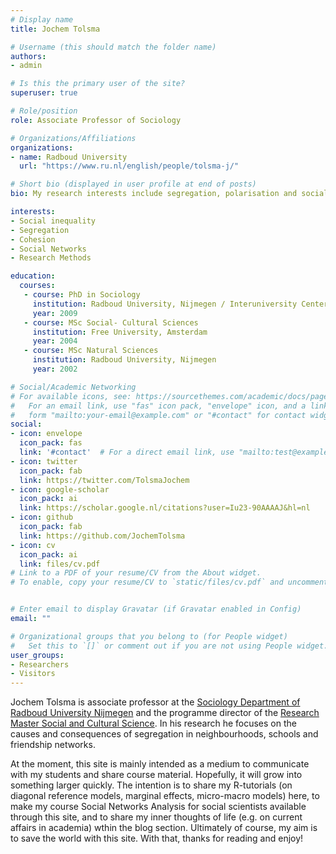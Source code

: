 ```yaml
---
# Display name
title: Jochem Tolsma

# Username (this should match the folder name)
authors:
- admin

# Is this the primary user of the site?
superuser: true

# Role/position
role: Associate Professor of Sociology

# Organizations/Affiliations
organizations:
- name: Radboud University
  url: "https://www.ru.nl/english/people/tolsma-j/"

# Short bio (displayed in user profile at end of posts)
bio: My research interests include segregation, polarisation and social inequality.

interests:
- Social inequality
- Segregation
- Cohesion
- Social Networks
- Research Methods

education:
  courses:
   - course: PhD in Sociology
     institution: Radboud University, Nijmegen / Interuniversity Center for Social Science Theory and Methodology
     year: 2009
   - course: MSc Social- Cultural Sciences 
     institution: Free University, Amsterdam
     year: 2004
   - course: MSc Natural Sciences 
     institution: Radboud University, Nijmegen
     year: 2002

# Social/Academic Networking
# For available icons, see: https://sourcethemes.com/academic/docs/page-builder/#icons
#   For an email link, use "fas" icon pack, "envelope" icon, and a link in the
#   form "mailto:your-email@example.com" or "#contact" for contact widget.
social:
- icon: envelope
  icon_pack: fas
  link: '#contact'  # For a direct email link, use "mailto:test@example.org".
- icon: twitter
  icon_pack: fab
  link: https://twitter.com/TolsmaJochem
- icon: google-scholar
  icon_pack: ai
  link: https://scholar.google.nl/citations?user=Iu23-90AAAAJ&hl=nl
- icon: github
  icon_pack: fab
  link: https://github.com/JochemTolsma
- icon: cv
  icon_pack: ai
  link: files/cv.pdf
# Link to a PDF of your resume/CV from the About widget.
# To enable, copy your resume/CV to `static/files/cv.pdf` and uncomment the lines below.


# Enter email to display Gravatar (if Gravatar enabled in Config)
email: ""

# Organizational groups that you belong to (for People widget)
#   Set this to `[]` or comment out if you are not using People widget.
user_groups:
- Researchers
- Visitors
---
```


Jochem Tolsma is associate professor at the [Sociology Department of Radboud University Nijmegen](https://www.ru.nl/sociology/) and the programme director of the [Research Master Social and Cultural Science](https://www.ru.nl/courseguides/socsci/research-master/social-cultural-science/).
In his research he focuses on the causes and consequences of segregation in neighbourhoods, schools and friendship networks.

At the moment, this site is mainly intended as a medium to communicate with my students and share course material. Hopefully, it will grow into something larger quickly. The intention is to share my R-tutorials (on diagonal reference models, marginal effects, micro-macro models) here, to make my course Social Networks Analysis for social scientists available through this site, and to share my inner thoughts of life (e.g. on current affairs in academia) wthin the blog section. Ultimately of course, my aim is to save the world with this site. With that, thanks for reading and enjoy! 
